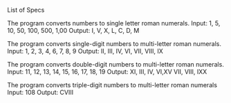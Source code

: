 
List of Specs

The program converts numbers to single letter roman numerals.
Input: 1, 5, 10, 50, 100, 500, 1,00
Output: I, V, X, L, C, D, M

The program converts single-digit numbers to multi-letter roman numerals.
Input: 1, 2, 3, 4, 6, 7, 8, 9
Output: II, III, IV, VI, VII, VIII, IX

The program converts double-digit numbers to multi-letter roman numerals.
Input: 11, 12, 13, 14, 15, 16, 17, 18, 19
Output: XI, III, IV, VI,XV VII, VIII, IXX

The program converts triple-digit numbers to multi-letter roman numerals
Input: 108
Output: CVIII

